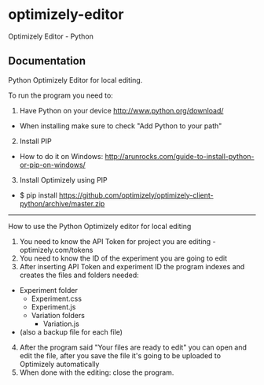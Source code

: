 # optimizely-editor
Optimizely Editor - Python

Documentation
-------------

Python Optimizely Editor for local editing.

To run the program you need to:

1. Have Python on your device http://www.python.org/download/
  - When installing make sure to check "Add Python to your path"
2. Install PIP
  - How to do it on Windows: http://arunrocks.com/guide-to-install-python-or-pip-on-windows/
3. Install Optimizely using PIP
  - $ pip install https://github.com/optimizely/optimizely-client-python/archive/master.zip

-------------------------------
How to use the Python Optimizely editor for local editing

1. You need to know the API Token for project you are editing - optimizely.com/tokens
2. You need to know the ID of the experiment you are going to edit
3. After inserting API Token and experiment ID the program indexes and creates the files and folders needed:
  - Experiment folder
      - Experiment.css
      - Experiment.js
      - Variation folders
          - Variation.js
  - (also a backup file for each file)
4. After the program said "Your files are ready to edit" you can open and edit the file, after you save the file it's going to be uploaded to Optimizely automatically
5. When done with the editing: close the program.

